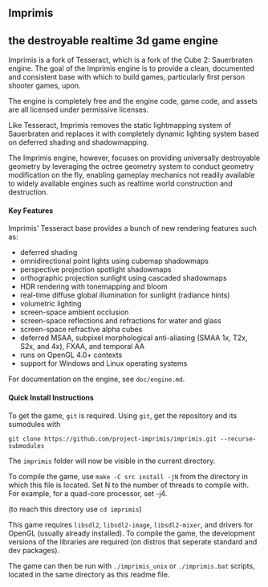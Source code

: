 ## Imprimis
the destroyable realtime 3d game engine
---

Imprimis is a fork of Tesseract, which is a fork of the Cube 2: Sauerbraten engine. The goal of the Imprimis
engine is to provide a clean, documented and consistent base with which to build games, particularly
first person shooter games, upon.

The engine is completely free and the engine code, game code, and assets are all licensed
under permissive licenses.

Like Tesseract, Imprimis removes the static lightmapping system of Sauerbraten and replaces
it with completely dynamic lighting system based on deferred shading and shadowmapping.

The Imprimis engine, however, focuses on providing universally destroyable
geometry by leveraging the octree geometry system to conduct geometry modification on
the fly, enabling gameplay mechanics not readily available to widely available engines
such as realtime world construction and destruction.

#### Key Features

Imprimis' Tesseract base provides a bunch of new rendering features such as:

* deferred shading
* omnidirectional point lights using cubemap shadowmaps
* perspective projection spotlight shadowmaps
* orthographic projection sunlight using cascaded shadowmaps
* HDR rendering with tonemapping and bloom
* real-time diffuse global illumination for sunlight (radiance hints)
* volumetric lighting
* screen-space ambient occlusion
* screen-space reflections and refractions for water and glass
* screen-space refractive alpha cubes
* deferred MSAA, subpixel morphological anti-aliasing (SMAA 1x, T2x, S2x, and 4x), FXAA, and temporal AA
* runs on OpenGL 4.0+ contexts
* support for Windows and Linux operating systems

For documentation on the engine, see `doc/engine.md`.

#### Quick Install Instructions

To get the game, `git` is required. Using `git`, get the repository and its sumodules with

`git clone https://github.com/project-imprimis/imprimis.git --recurse-submodules`

The `imprimis` folder will now be visible in the current directory.

To compile the game, use `make -C src install -jN` from the directory in which this file is located.
Set N to the number of threads to compile with. For example, for a quad-core processor, set -j4.

(to reach this directory use `cd imprimis`)

This game requires `libsdl2`, `libsdl2-image`, `libsdl2-mixer`, and drivers for OpenGL (usually already installed).
To compile the game, the development versions of the libraries are required (on distros that seperate standard and dev packages).

The game can then be run with `./imprimis_unix` or `./imprimis.bat` scripts, located in the same
directory as this readme file.
